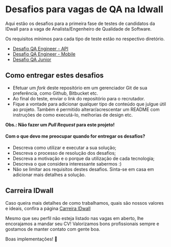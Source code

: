 # Desafios para vagas de QA na Idwall

Aqui estão os desafios para a primeira fase de testes de candidatos da IDwall para a vaga de Analista/Engenheiro de Qualidade de Software.

Os requisitos mínimos para cada tipo de teste estão no respectivo diretório.

* [Desafio QA Engineer - API](https://github.com/idwall/desafios-qa/tree/master/qa-engineer-api)
* [Desafio QA Engineer - Mobile](https://github.com/idwall/desafios-qa/tree/master/qa-engineer-mobile)
* [Desafio QA Junior](https://github.com/idwall/desafios-qa/tree/master/qa-junior)

## Como entregar estes desafios
* Efetuar um _fork_ deste repositório em um gerenciador Git de sua preferência, como Github, Bitbucket etc.
* Ao final do teste, enviar o link do repositório para o recrutador.
* Fique a vontade para adicionar qualquer tipo de conteúdo que julgue útil ao projeto. Também é permitido alterar/acrescentar um README com instruções de como executá-lo, melhorias de design etc.

**Obs.: Não fazer um _Pull Request_ para este projeto!**

#### Com o que devo me preocupar quando for entregar os desafios?
- Descreva como utilizar e executar a sua solução;
- Descreva o processo de resolução dos desafios;
- Descreva a motivação e o porque da utilização de cada tecnologia;
- Descreva o que considera interessante sabermos :)
- Não se limitar aos requisitos destes desafios. Sinta-se em casa em adicionar mais detalhes a solução.

## Carreira IDwall

Caso queira mais detalhes de como trabalhamos, quais são nossos valores e ideais, confira a página [Carreira IDwall](https://idwall.gupy.io/)

Mesmo que seu perfil não esteja listado nas vagas em aberto, lhe encorajamos a mandar seu CV! Valorizamos bons profissionais sempre e gostamos de manter contato com gente boa.

Boas implementações! 🎉